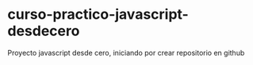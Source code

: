 # curso-practico-javascript-desdecero
Proyecto javascript desde cero, iniciando por crear repositorio en github
